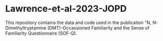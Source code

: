 # Lawrence-et-al-2023-JOPD

This repository contains the data and code used in the publication "N, N-Dimethyltryptamine (DMT)-Occassioned Familiarity and the Sense of Familiarity Questionnaire (SOF-Q).
